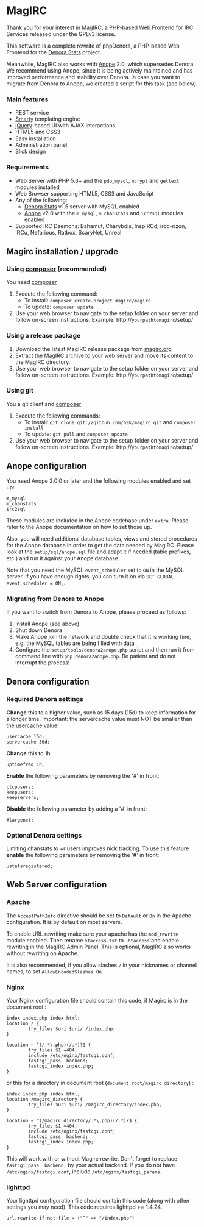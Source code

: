 # MagIRC #

Thank you for your interest in MagIRC, a PHP-based Web Frontend for IRC Services released under the GPLv3 license.

This software is a complete rewrite of phpDenora, a PHP-based Web Frontend for the [Denora Stats](http://www.denorastats.org) project.

Meanwhile, MagIRC also works with [Anope](http://www.anope.org/) 2.0, which supersedes Denora.
We recommend using Anope, since it is being actively maintained and has improved performance and stability over Denora.
In case you want to migrate from Denora to Anope, we created a script for this task (see below).

### Main features ###
* REST service
* [Smarty](http://www.smarty.net/) templating engine
* [jQuery](http://www.jquery.com/)-based UI with AJAX interactions
* HTML5 and CSS3
* Easy installation
* Administration panel
* Slick design

### Requirements ###
* Web Server with PHP 5.3+ and the `pdo_mysql`, `mcrypt` and `gettext` modules installed
* Web Browser supporting HTML5, CSS3 and JavaScript
* Any of the following:
	* [Denora Stats](http://www.denorastats.org) v1.5 server with MySQL enabled
	* [Anope](http://www.anope.org/) v2.0 with the `m_mysql`, `m_chanstats` and `irc2sql` modules enabled
* Supported IRC Daemons: Bahamut, Charybdis, InspIRCd, ircd-rizon, IRCu, Nefarious, Ratbox, ScaryNet, Unreal


## Magirc installation / upgrade ##

### Using [composer](http://getcomposer.org) (recommended) ###
You need [composer](http://getcomposer.org)

1. Execute the following command:
	- To install: `composer create-project magirc/magirc`
	- To update: `composer update`
2. Use your web browser to navigate to the setup folder on your server and follow on-screen instructions.
   Example: http://`yourpathtomagirc`/setup/

### Using a release package ###
1. Download the latest MagIRC release package from [magirc.org](http://www.magirc.org/)
2. Extract the MagIRC archive to your web server and move its content to the MagIRC directory.
3. Use your web browser to navigate to the setup folder on your server and follow on-screen instructions.
   Example: http://`yourpathtomagirc`/setup/

### Using git ###
You a git client and [composer](http://getcomposer.org)

1. Execute the following commands:
	- To install: `git clone git://github.com/h9k/magirc.git` and `composer install`
	- To update: `git pull` and `composer update`
2. Use your web browser to navigate to the setup folder on your server and follow on-screen instructions.
   Example: http://`yourpathtomagirc`/setup/


## Anope configuration ###
You need Anope 2.0.0 or later and the following modules enabled and set up:

    m_mysql
    m_chanstats
    irc2sql

These modules are included in the Anope codebase under `extra`. Please refer to the Anope documentation on how to set those up.

Also, you will need additional database tables, views and stored procedures for the Anope database in order to get the data needed by MagIRC.
Please look at the `setup/sql/anope.sql` file and adapt it if needed (table prefixes, etc.) and run it against your Anope database.

Note that you need the MySQL `event_scheduler` set to `ON` in the MySQL server. If you have enough rights, you can turn it on via `SET GLOBAL event_scheduler = ON;`.

### Migrating from Denora to Anope ###
If you want to switch from Denora to Anope, please proceed as follows:

1. Install Anope (see above)
2. Shut down Denora
3. Make Anope join the network and double check that it is working fine, e.g. the MySQL tables are being filled with data
4. Configure the `setup/tools/denora2anope.php` script and then run it from command line with `php denora2anope.php`. Be patient and do not interrupt the process!


## Denora configuration ##

### Required Denora settings ###

**Change** this to a higher value, such as 15 days (15d) to keep information for a longer time.
Important: the servercache value must NOT be smaller than the usercache value!

    usercache 15d;
    servercache 30d;

**Change** this to 1h

    uptimefreq 1h;

**Enable** the following parameters by removing the '#' in front:

    ctcpusers;
    keepusers;
    keepservers;

**Disable** the following parameter by adding a '#' in front:

    #largenet;

### Optional Denora settings ###
Limiting chanstats to +r users improves nick tracking.
To use this feature **enable** the following parameters by removing the '#' in front:

    ustatsregistered;


## Web Server configuration ##

### Apache ###
The `AcceptPathInfo` directive should be set to `Default` or `On` in the Apache configuration. It is by default on most servers.

To enable URL rewriting make sure your apache has the `mod_rewrite` module enabled. Then rename `htaccess.txt` to `.htaccess` and enable rewriting in the MagIRC Admin Panel.
This is optional, MagIRC also works without rewriting on Apache.

It is also recommended, if you allow slashes `/` in your nicknames or channel names, to set `AllowEncodedSlashes On`

### Nginx ###
Your Nginx configuration file should contain this code, if Magirc is in the document root :

    index index.php index.html;
    location / {
            try_files $uri $uri/ /index.php;
    }

    location ~ ^(/.*\.php)(/.*)?$ {
            try_files $1 =404;
            include /etc/nginx/fastcgi.conf;
            fastcgi_pass  backend;
            fastcgi_index index.php;
    }

or this for a directory in document root (`document_root/magirc_directory`) :

    index index.php index.html;
    location /magirc_directory {
            try_files $uri $uri/ /magirc_directory/index.php;
    }

    location ~ ^(/magirc_directory/.*\.php)(/.*)?$ {
            try_files $1 =404;
            include /etc/nginx/fastcgi.conf;
            fastcgi_pass  backend;
            fastcgi_index index.php;
    }

This will work with or without Magirc rewrite.
Don't forget to replace `fastcgi_pass  backend;` by your actual backend.
If you do not have `/etc/nginx/fastcgi.conf`, include `/etc/nginx/fastcgi_params`.

### lighttpd ###
Your lighttpd configuration file should contain this code (along with other settings you may need). This code requires lighttpd >= 1.4.24.

    url.rewrite-if-not-file = ("^" => "/index.php")
